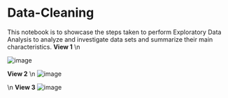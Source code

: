 # Data-Cleaning
This notebook is to showcase the steps taken to perform Exploratory Data Analysis to analyze and investigate data sets and summarize their main characteristics.
**View 1**
\n

![image](https://github.com/user-attachments/assets/2283ccdc-0145-4b33-99aa-b8b61d1fa3f7)

**View 2**
\n
![image](https://github.com/user-attachments/assets/feb0c96f-c4a9-428a-a093-95efb875e01f)

\n
**View 3**
![image](https://github.com/user-attachments/assets/71771356-305e-4bed-8f21-576df515fb77)

